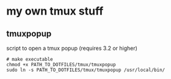# my own tmux stuff

## tmuxpopup

script to open a tmux popup (requires 3.2 or higher)

```
# make executable
chmod +x PATH_TO_DOTFILES/tmux/tmuxpopup
sudo ln -s PATH_TO_DOTFILES/tmux/tmuxpopup /usr/local/bin/
```
